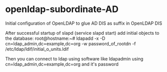 # openldap-subordinate-AD
Initial configuration of OpenLDAP to glue AD DIS as suffix in OpenLDAP DIS

After successful startup of slapd (service slapd start) add initial objects to the database:
root@hostname:~# ldapadd -x -D cn=ldap_admin,dc=example,dc=org -w password_of_rootdn -f /etc/ldap/ldif/initial_o_units.ldif

Then you can connect to ldap using software like ldapadmin using cn=ldap_admin,dc=example,dc=org and it's password

